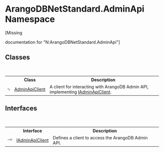 # ArangoDBNetStandard.AdminApi Namespace
 

\[Missing <summary> documentation for "N:ArangoDBNetStandard.AdminApi"\]


## Classes
&nbsp;<table><tr><th></th><th>Class</th><th>Description</th></tr><tr><td>![Public class](media/pubclass.gif "Public class")</td><td><a href="d1e44a63-0ec6-9c12-7359-c3456cc2b812">AdminApiClient</a></td><td>
A client for interacting with ArangoDB Admin API, implementing <a href="2613b90e-a03d-71ab-8fcb-6e31e40c0efe">IAdminApiClient</a>.</td></tr></table>

## Interfaces
&nbsp;<table><tr><th></th><th>Interface</th><th>Description</th></tr><tr><td>![Public interface](media/pubinterface.gif "Public interface")</td><td><a href="2613b90e-a03d-71ab-8fcb-6e31e40c0efe">IAdminApiClient</a></td><td>
Defines a client to access the ArangoDB Admin API.</td></tr></table>&nbsp;

